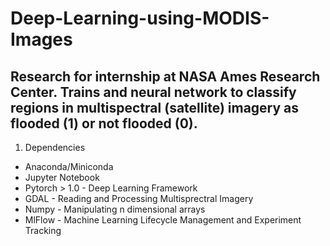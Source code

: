 # Deep-Learning-using-MODIS-Images

## Research for internship at NASA Ames Research Center. Trains and neural network to classify regions in multispectral (satellite) imagery as flooded (1) or not flooded (0). 

1. Dependencies
* Anaconda/Miniconda
* Jupyter Notebook
* Pytorch > 1.0 - Deep Learning Framework
* GDAL - Reading and Processing Multisprectral Imagery
* Numpy - Manipulating n dimensional arrays
* MlFlow - Machine Learning Lifecycle Management and Experiment Tracking
